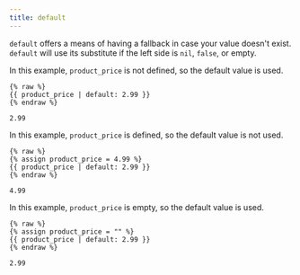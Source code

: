 ```yaml
---
title: default
---
```


`default` offers a means of having a fallback in case your value doesn't exist. `default` will use its substitute if the left side is `nil`, `false`, or empty.

In this example, `product_price` is not defined, so the default value is used.

```liquid
{% raw %}
{{ product_price | default: 2.99 }}
{% endraw %}
```

```text
2.99
```

In this example, `product_price` is defined, so the default value is not used.

```liquid
{% raw %}
{% assign product_price = 4.99 %}
{{ product_price | default: 2.99 }}
{% endraw %}
```

```text
4.99
```

In this example, `product_price` is empty, so the default value is used.

```liquid
{% raw %}
{% assign product_price = "" %}
{{ product_price | default: 2.99 }}
{% endraw %}
```

```text
2.99
```


